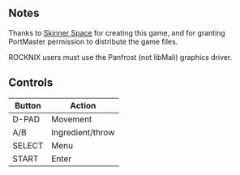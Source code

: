## Notes

Thanks to [Skinner Space](https://skinner-space.itch.io) for creating this game, and for granting PortMaster permission to distribute the game files.

ROCKNIX users must use the Panfrost (not libMali) graphics driver.


## Controls

| Button | Action           |
| ------ | ---------------- |
| D-PAD  | Movement         |
| A/B    | Ingredient/throw |
| SELECT | Menu             |
| START  | Enter            |
